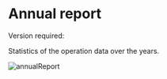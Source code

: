 # Annual report

Version required: <Badge text="2023.1.2" />

<ColorIcon icon="analyse" />Statistics of the operation data over the years.

![annualReport](/img/2023.1.2/annualReport_en.png)
